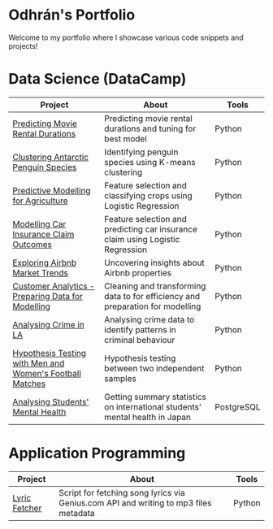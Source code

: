 # Odhrán's Portfolio

 Welcome to my portfolio where I showcase various code snippets and projects!

# Data Science (DataCamp)
| Project | About | Tools |
|---|---|---|
| [Predicting Movie Rental Durations](https://github.com/Dynamack/data_science/tree/main/Predicting%20Movie%20Rentals%20Durations) | Predicting movie rental durations and tuning for best model | Python |
| [Clustering Antarctic Penguin Species](https://github.com/Dynamack/data_science/tree/main/Clustering%20Antarctic%20Penguin%20Species) | Identifying penguin species using K-means clustering | Python |
| [Predictive Modelling for Agriculture](https://github.com/Dynamack/data_science/tree/main/Predictive%20Modelling%20for%20Agriculture) | Feature selection and classifying crops using Logistic Regression | Python |
| [Modelling Car Insurance Claim Outcomes](https://github.com/Dynamack/data_science/tree/main/Modelling%20Car%20Insurance%20Claim%20Outcomes) | Feature selection and predicting car insurance claim using Logistic Regression | Python |
| [Exploring Airbnb Market Trends](https://github.com/Dynamack/data_science/tree/main/Exploring%20Airbnb%20Market%20Trends) | Uncovering insights about Airbnb properties | Python |
| [Customer Analytics - Preparing Data for Modelling](https://github.com/Dynamack/data_science/tree/main/Customer%20Analytics%20-%20Preparing%20Data%20for%20Modelling) | Cleaning and transforming data to for efficiency and preparation for modelling | Python |
| [Analysing Crime in LA](https://github.com/Dynamack/data_science/tree/main/Analysing%20Crime%20in%20LA) | Analysing crime data to identify patterns in criminal behaviour | Python |
| [Hypothesis Testing with Men and Women's Football Matches](https://github.com/Dynamack/data_science/tree/main/Hypothesis%20Testing%20with%20Men%20and%20Women's%20Football%20Matches) | Hypothesis testing between two independent samples | Python |
| [Analysing Students' Mental Health](https://github.com/Dynamack/data_science/tree/main/Analysing%20Students'%20Mental%20Health) | Getting summary statistics on international students' mental health in Japan | PostgreSQL |

# Application Programming
| Project | About | Tools |
|---|---|---|
| [Lyric Fetcher](https://github.com/Dynamack/Lyric_Fetcher) | Script for fetching song lyrics via Genius.com API and writing to mp3 files metadata | Python |
